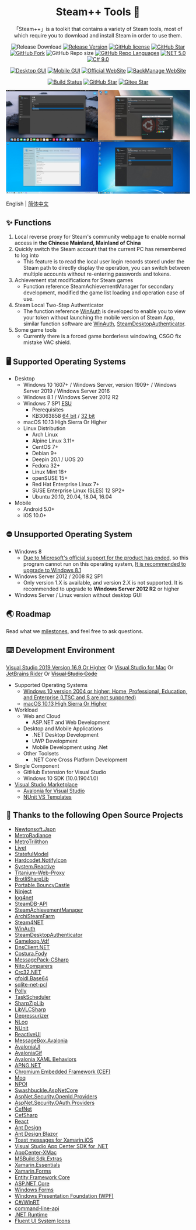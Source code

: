 <h1 align="center">Steam++ Tools 🧰</h1>

<div align="center">

「Steam++」is a toolkit that contains a variety of Steam tools, most of which require you to download and install Steam in order to use them.

![Release Download](https://img.shields.io/github/downloads/rmbadmin/SteamTools/total?style=flat-square)
[![Release Version](https://img.shields.io/github/v/release/rmbadmin/SteamTools?style=flat-square)](https://github.com/rmbadmin/SteamTools/releases/latest)
[![GitHub license](https://img.shields.io/github/license/rmbadmin/SteamTools?style=flat-square)](LICENSE)
[![GitHub Star](https://img.shields.io/github/stars/rmbadmin/SteamTools?style=flat-square)](https://github.com/rmbadmin/SteamTools/stargazers)
[![GitHub Fork](https://img.shields.io/github/forks/rmbadmin/SteamTools?style=flat-square)](https://github.com/rmbadmin/SteamTools/network/members)
![GitHub Repo size](https://img.shields.io/github/repo-size/rmbadmin/SteamTools?style=flat-square&color=3cb371)
[![GitHub Repo Languages](https://img.shields.io/github/languages/top/SteamTools-Team/SteamTools?style=flat-square)](https://github.com/SteamTools-Team/SteamTools/search?l=c%23)
[![NET 5.0](https://img.shields.io/badge/dotnet-5.0-purple.svg?style=flat-square&color=512bd4)](https://docs.microsoft.com/en-us/dotnet/core/dotnet-five)
[![C# 9.0](https://img.shields.io/badge/c%23-9.0-green.svg?style=flat-square&color=6da86a)](https://docs.microsoft.com/en-us/dotnet/csharp/whats-new/csharp-9)

[![Desktop GUI](https://img.shields.io/badge/gui@desktop-AvaloniaUI-purple.svg?style=flat-square&color=8c45ab)](https://github.com/AvaloniaUI/Avalonia)
[![Mobile GUI](https://img.shields.io/badge/gui@mobile-Xamarin.Forms-blue.svg?style=flat-square&color=3498db)](https://github.com/xamarin/Xamarin.Forms)
[![Official WebSite](https://img.shields.io/badge/website@official-Ant%20Design%20of%20React-blue.svg?style=flat-square&color=61dafb)](https://github.com/ant-design/ant-design)
[![BackManage WebSite](https://img.shields.io/badge/website@back_manage-Ant%20Design%20of%20Blazor-purple.svg?style=flat-square&color=512bd4)](https://github.com/ant-design-blazor/ant-design-blazor)

[![Build Status](https://img.shields.io/endpoint.svg?url=https%3A%2F%2Factions-badge.atrox.dev%2FSteamTools-Team%2FSteamTools%2Fbadge%3Fref%3Ddevelop&style=flat-square)](https://actions-badge.atrox.dev/SteamTools-Team/SteamTools/goto?ref=develop)
[![GitHub Star](https://img.shields.io/github/stars/rmbadmin/SteamTools.svg?style=social)](https://github.com/SteamTools-Team/SteamTools)
[![Gitee Star](https://gitee.com/rmbgame/SteamTools/badge/star.svg)](https://gitee.com/rmbgame/SteamTools)
</div>

<div align="center"><img src="./resources/screenshots.en.jpg" /></div>

English | [简体中文](./README.md)

## ✨ Functions
1. Local reverse proxy for Steam's community webpage to enable normal access in **the Chinese Mainland, Mainland of China**
2. Quickly switch the Steam account that the current PC has remembered to log into
	- This feature is to read the local user login records stored under the Steam path to directly display the operation, you can switch between multiple accounts without re-entering passwords and tokens.
3. Achievement stat modifications for Steam games
	- Function reference SteamAchievementManager for secondary development, modified the game list loading and operation ease of use. 
4. Steam Local Two-Step Authenticator
    - The function reference [WinAuth](https://github.com/winauth/winauth) is developed to enable you to view your token without launching the mobile version of Steam App, similar function software are [WinAuth](https://github.com/winauth/winauth), [SteamDesktopAuthenticator](https://github.com/Jessecar96/SteamDesktopAuthenticator).
5. Some game tools
	- Currently there is a forced game borderless windowing, CSGO fix mistake VAC shield.

<!--Prerequisites Microsoft Visual C++ 2015-2019 Redistributable [64 bit](https://aka.ms/vs/16/release/vc_redist.x64.exe) / [32 bit](https://aka.ms/vs/16/release/vc_redist.x86.exe)-->
## 🖥 Supported Operating Systems
- Desktop
	- Windows 10 1607+ / Windows Server, version 1909+ / Windows Server 2019 / Windows Server 2016
	- Windows 8.1 / Windows Server 2012 R2
	- Windows 7 SP1 [ESU](https://docs.microsoft.com/troubleshoot/windows-client/windows-7-eos-faq/windows-7-extended-security-updates-faq)
		- Prerequisites
		- KB3063858 [64 bit](https://www.microsoft.com/download/details.aspx?id=47442) / [32 bit](https://www.microsoft.com/download/details.aspx?id=47409)
	- macOS 10.13 High Sierra Or Higher
	- Linux Distribution
		- Arch Linux
		- Alpine Linux 3.11+
		- CentOS 7+
		- Debian 9+
		- Deepin 20.1 / UOS 20
		- Fedora 32+
		- Linux Mint 18+
		- openSUSE 15+
		- Red Hat Enterprise Linux 7+
		- SUSE Enterprise Linux (SLES) 12 SP2+
		- Ubuntu 20.10, 20.04, 18.04, 16.04
- Mobile
	- Android 5.0+
	- iOS 10.0+

## ⛔ Unsupported Operating System
- Windows 8
	- [Due to Microsoft's official support for the product has ended](https://docs.microsoft.com/lifecycle/products/windows-8), so this program cannot run on this operating system, [It is recommended to upgrade to Windows 8.1](https://support.microsoft.com/windows/update-to-windows-8-1-from-windows-8-17fc54a7-a465-6b5a-c1a0-34140afd0669)
- Windows Server 2012 / 2008 R2 SP1
	- Only version 1.X is available, and version 2.X is not supported. It is recommended to upgrade to **Windows Server 2012 R2** or higher
- Windows Server / Linux version without desktop GUI

## 🌏 Roadmap
Read what we [milestones](https://github.com/SteamTools-Team/SteamTools/milestones), and feel free to ask questions.

## ⌨️ Development Environment
[Visual Studio 2019 Version 16.9 Or Higher](https://visualstudio.microsoft.com/vs/) Or [Visual Studio for Mac](https://visualstudio.microsoft.com/vs/mac/) Or [JetBrains Rider](https://www.jetbrains.com/rider/) Or ~~[Visual Studio Code](https://code.visualstudio.com/)~~
- Supported Operating Systems
	- [Windows 10 version 2004 or higher: Home, Professional, Education, and Enterprise (LTSC and S are not supported)](https://docs.microsoft.com/en-us/visualstudio/releases/2019/system-requirements)
	- [macOS 10.13 High Sierra Or Higher](https://docs.microsoft.com/en-us/visualstudio/productinfo/vs2019-system-requirements-mac)
- Workload
	- Web and Cloud
		- ASP.NET and Web Development
	- Desktop and Mobile Applications
		- .NET Desktop Development
		- UWP Development
		- Mobile Development using .Net
	- Other Toolsets
		- .NET Core Cross Platform Development
- Single Component
	- GitHub Extension for Visual Studio
	- Windows 10 SDK (10.0.19041.0)
- [Visual Studio Marketplace](https://marketplace.visualstudio.com/)
	- [Avalonia for Visual Studio](https://marketplace.visualstudio.com/items?itemName=AvaloniaTeam.AvaloniaforVisualStudio)
	- [NUnit VS Templates](https://marketplace.visualstudio.com/items?itemName=NUnitDevelopers.NUnitTemplatesforVisualStudio)

## 📄 Thanks to the following Open Source Projects
* [Newtonsoft.Json](https://github.com/JamesNK/Newtonsoft.Json)
* [MetroRadiance](https://github.com/Grabacr07/MetroRadiance)
* [MetroTrilithon](https://github.com/Grabacr07/MetroTrilithon)
* [Livet](https://github.com/runceel/Livet)
* [StatefulModel](https://github.com/ugaya40/StatefulModel)
* [Hardcodet.NotifyIcon](https://github.com/HavenDV/Hardcodet.NotifyIcon.Wpf.NetCore)
* [System.Reactive](https://github.com/dotnet/reactive)
* [Titanium-Web-Proxy](https://github.com/justcoding121/Titanium-Web-Proxy)
* [BrotliSharpLib](https://github.com/master131/BrotliSharpLib)
* [Portable.BouncyCastle](https://github.com/novotnyllc/bc-csharp)
* [Ninject](https://github.com/ninject/Ninject)
* [log4net](https://github.com/apache/logging-log4net)
* [SteamDB-API](https://github.com/SteamDB-API/api)
* [SteamAchievementManager](https://github.com/gibbed/SteamAchievementManager)
* [ArchiSteamFarm](https://github.com/JustArchiNET/ArchiSteamFarm)
* [Steam4NET](https://github.com/SteamRE/Steam4NET)
* [WinAuth](https://github.com/winauth/winauth)
* [SteamDesktopAuthenticator](https://github.com/Jessecar96/SteamDesktopAuthenticator)
* [Gameloop.Vdf](https://github.com/shravan2x/Gameloop.Vdf)
* [DnsClient.NET](https://github.com/MichaCo/DnsClient.NET)
* [Costura.Fody](https://github.com/Fody/Costura)
* [MessagePack-CSharp](https://github.com/neuecc/MessagePack-CSharp)
* [Nito.Comparers](https://github.com/StephenCleary/Comparers)
* [Crc32.NET](https://github.com/force-net/Crc32.NET)
* [gfoidl.Base64](https://github.com/gfoidl/Base64)
* [sqlite-net-pcl](https://github.com/praeclarum/sqlite-net)
* [Polly](https://github.com/App-vNext/Polly)
* [TaskScheduler](https://github.com/dahall/taskscheduler)
* [SharpZipLib](https://github.com/icsharpcode/SharpZipLib)
* [LibVLCSharp](https://github.com/videolan/libvlcsharp)
* [Depressurizer](https://github.com/Depressurizer/Depressurizer)
* [NLog](https://github.com/nlog/NLog)
* [NUnit](https://github.com/nunit/nunit)
* [ReactiveUI](https://github.com/reactiveui/reactiveui)
* [MessageBox.Avalonia](https://github.com/AvaloniaUtils/MessageBox.Avalonia)
* [AvaloniaUI](https://github.com/AvaloniaUI/Avalonia)
* [AvaloniaGif](https://github.com/jmacato/AvaloniaGif)
* [Avalonia XAML Behaviors](https://github.com/wieslawsoltes/AvaloniaBehaviors)
* [APNG.NET](https://github.com/jz5/APNG.NET)
* [Chromium Embedded Framework (CEF)](https://github.com/chromiumembedded/cef)
* [Moq](https://github.com/moq/moq4)
* [NPOI](https://github.com/nissl-lab/npoi)
* [Swashbuckle.AspNetCore](https://github.com/domaindrivendev/Swashbuckle.AspNetCore)
* [AspNet.Security.OpenId.Providers](https://github.com/aspnet-contrib/AspNet.Security.OpenId.Providers)
* [AspNet.Security.OAuth.Providers](https://github.com/aspnet-contrib/AspNet.Security.OAuth.Providers)
* [CefNet](https://github.com/CefNet/CefNet)
* [CefSharp](https://github.com/cefsharp/CefSharp)
* [React](https://github.com/facebook/react)
* [Ant Design](https://github.com/ant-design/ant-design)
* [Ant Design Blazor](https://github.com/ant-design-blazor/ant-design-blazor)
* [Toast messages for Xamarin.iOS](https://github.com/andrius-k/Toast)
* [Visual Studio App Center SDK for .NET](https://github.com/microsoft/appcenter-sdk-dotnet)
* [AppCenter-XMac](https://github.com/nor0x/AppCenter-XMac)
* [MSBuild.Sdk.Extras](https://github.com/novotnyllc/MSBuildSdkExtras)
* [Xamarin.Essentials](https://github.com/xamarin/essentials)
* [Xamarin.Forms](https://github.com/xamarin/Xamarin.Forms)
* [Entity Framework Core](https://github.com/dotnet/efcore)
* [ASP.NET Core](https://github.com/dotnet/aspnetcore)
* [Windows Forms](https://github.com/dotnet/winforms)
* [Windows Presentation Foundation (WPF)](https://github.com/dotnet/wpf)
* [C#/WinRT](https://github.com/microsoft/CsWinRT)
* [command-line-api](https://github.com/dotnet/command-line-api)
* [.NET Runtime](https://github.com/dotnet/runtime)
* [Fluent UI System Icons](https://github.com/microsoft/fluentui-system-icons)

